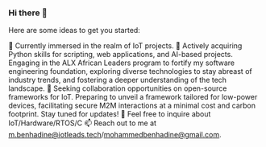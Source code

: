 ### Hi there 👋

Here are some ideas to get you started:

🔭 Currently immersed in the realm of IoT projects.
🌱 Actively acquiring Python skills for scripting, web applications, and AI-based projects. Engaging in the ALX African Leaders program to fortify my software engineering foundation, exploring diverse technologies to stay abreast of industry trends, and fostering a deeper understanding of the tech landscape.
👯 Seeking collaboration opportunities on open-source frameworks for IoT. Preparing to unveil a framework tailored for low-power devices, facilitating secure M2M interactions at a minimal cost and carbon footprint. Stay tuned for updates!
💬 Feel free to inquire about IoT/Hardware/RTOS/C
📫 Reach out to me at m.benhadine@iotleads.tech/mohammedbenhadine@gmail.com.

